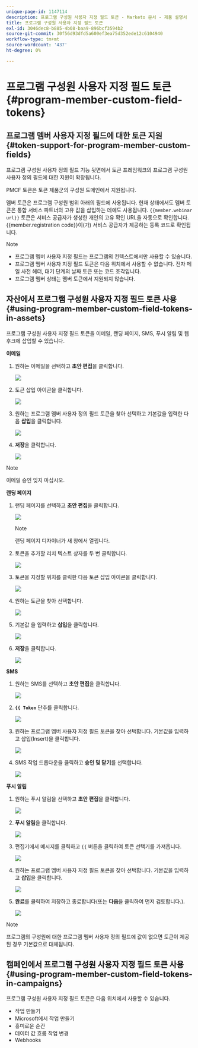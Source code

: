 ```yaml
---
unique-page-id: 1147114
description: 프로그램 구성원 사용자 지정 필드 토큰 - Marketo 문서 - 제품 설명서
title: 프로그램 구성원 사용자 지정 필드 토큰
exl-id: 3046dec8-b885-4b08-baa9-896bcf3594b2
source-git-commit: 30f56d93dfd5a600ef3ea75d352ede12c6104940
workflow-type: tm+mt
source-wordcount: '437'
ht-degree: 0%

---
```


# 프로그램 구성원 사용자 지정 필드 토큰 {#program-member-custom-field-tokens}

## 프로그램 멤버 사용자 지정 필드에 대한 토큰 지원 {#token-support-for-program-member-custom-fields}

프로그램 구성원 사용자 정의 필드 기능 뒷면에서 토큰 프레임워크의 프로그램 구성원 사용자 정의 필드에 대한 지원이 확장됩니다.

PMCF 토큰은 토큰 제품군의 구성원 도메인에서 지원됩니다.

멤버 토큰은 프로그램 구성원 범위 아래의 필드에 사용됩니다. 현재 상태에서도 멤버 토큰은 통합 서비스 파트너의 고유 값을 삽입하는 데에도 사용됩니다. `{{member.webinar url}}` 토큰은 서비스 공급자가 생성한 개인의 고유 확인 URL을 자동으로 확인합니다. {{member.registration code}}이(가) 서비스 공급자가 제공하는 등록 코드로 확인됩니다.

>[!NOTE]
>
>* 프로그램 멤버 사용자 지정 필드는 프로그램의 컨텍스트에서만 사용할 수 있습니다.
>* 프로그램 멤버 사용자 지정 필드 토큰은 다음 위치에서 사용할 수 없습니다. 전자 메일 사전 헤더, 대기 단계의 날짜 토큰 또는 코드 조각입니다.
>* 프로그램 멤버 상태는 멤버 토큰에서 지원되지 않습니다.


## 자산에서 프로그램 구성원 사용자 지정 필드 토큰 사용 {#using-program-member-custom-field-tokens-in-assets}

프로그램 구성원 사용자 지정 필드 토큰을 이메일, 랜딩 페이지, SMS, 푸시 알림 및 웹 후크에 삽입할 수 있습니다.

**이메일**

1. 원하는 이메일을 선택하고 **초안 편집**&#x200B;을 클릭합니다.

   ![](assets/program-member-custom-field-tokens-1.png)

1. 토큰 삽입 아이콘을 클릭합니다.

   ![](assets/program-member-custom-field-tokens-2.png)

1. 원하는 프로그램 멤버 사용자 정의 필드 토큰을 찾아 선택하고 기본값을 입력한 다음 **삽입**&#x200B;을 클릭합니다.

   ![](assets/program-member-custom-field-tokens-3.png)

1. **저장**&#x200B;을 클릭합니다.

   ![](assets/program-member-custom-field-tokens-4.png)

>[!NOTE]
>
>이메일 승인 잊지 마십시오.

**랜딩 페이지**

1. 랜딩 페이지를 선택하고 **초안 편집**&#x200B;을 클릭합니다.

   ![](assets/program-member-custom-field-tokens-5.png)

   >[!NOTE]
   >
   >랜딩 페이지 디자이너가 새 창에서 열립니다.

1. 토큰을 추가할 리치 텍스트 상자를 두 번 클릭합니다.

   ![](assets/program-member-custom-field-tokens-6.png)

1. 토큰을 지정할 위치를 클릭한 다음 토큰 삽입 아이콘을 클릭합니다.

   ![](assets/program-member-custom-field-tokens-7.png)

1. 원하는 토큰을 찾아 선택합니다.

   ![](assets/program-member-custom-field-tokens-8.png)

1. 기본값 을 입력하고 **삽입**&#x200B;을 클릭합니다.

   ![](assets/program-member-custom-field-tokens-9.png)

1. **저장**&#x200B;을 클릭합니다.

   ![](assets/program-member-custom-field-tokens-10.png)

**SMS**

1. 원하는 SMS를 선택하고 **초안 편집**&#x200B;을 클릭합니다.

   ![](assets/program-member-custom-field-tokens-11.png)

1. **`{{ Token`** 단추를 클릭합니다.

   ![](assets/program-member-custom-field-tokens-12.png)

1. 원하는 프로그램 멤버 사용자 지정 필드 토큰을 찾아 선택합니다. 기본값을 입력하고 삽입(Insert)을 클릭합니다.

   ![](assets/program-member-custom-field-tokens-13.png)

1. SMS 작업 드롭다운을 클릭하고 **승인 및 닫기**&#x200B;를 선택합니다.

   ![](assets/program-member-custom-field-tokens-14.png)

**푸시 알림**

1. 원하는 푸시 알림을 선택하고 **초안 편집**&#x200B;을 클릭합니다.

   ![](assets/program-member-custom-field-tokens-15.png)

1. **푸시 알림**&#x200B;을 클릭합니다.

   ![](assets/program-member-custom-field-tokens-16.png)

1. 편집기에서 메시지를 클릭하고 `{{` 버튼을 클릭하여 토큰 선택기를 가져옵니다.

   ![](assets/program-member-custom-field-tokens-17.png)

1. 원하는 프로그램 멤버 사용자 지정 필드 토큰을 찾아 선택합니다. 기본값을 입력하고 **삽입**&#x200B;을 클릭합니다.

   ![](assets/program-member-custom-field-tokens-18.png)

1. **완료**&#x200B;를 클릭하여 저장하고 종료합니다(또는 **다음**&#x200B;을 클릭하여 먼저 검토합니다.).

   ![](assets/program-member-custom-field-tokens-19.png)

>[!NOTE]
>
>프로그램의 구성원에 대한 프로그램 멤버 사용자 정의 필드에 값이 없으면 토큰이 제공된 경우 기본값으로 대체됩니다.

## 캠페인에서 프로그램 구성원 사용자 지정 필드 토큰 사용 {#using-program-member-custom-field-tokens-in-campaigns}

프로그램 구성원 사용자 지정 필드 토큰은 다음 위치에서 사용할 수 있습니다.

* 작업 만들기
* Microsoft에서 작업 만들기
* 흥미로운 순간
* 데이터 값 흐름 작업 변경
* Webhooks
